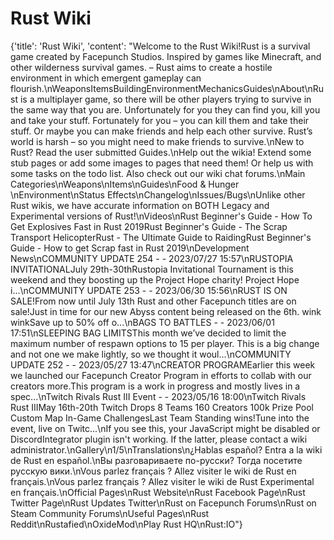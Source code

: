 
# Rust Wiki

{'title': 'Rust Wiki', 'content': "Welcome to the Rust Wiki!Rust is a survival game created by Facepunch Studios. Inspired by games like Minecraft, and other wilderness survival games. – Rust aims to create a hostile environment in which emergent gameplay can flourish.\nWeaponsItemsBuildingEnvironmentMechanicsGuides\nAbout\nRust is a multiplayer game, so there will be other players trying to survive in the same way that you are. Unfortunately for you they can find you, kill you and take your stuff. Fortunately for you – you can kill them and take their stuff. Or maybe you can make friends and help each other survive. Rust’s world is harsh – so you might need to make friends to survive.\nNew to Rust? Read the user submitted Guides.\nHelp out the wikia! Extend some stub pages or add some images to pages that need them! Or help us with some tasks on the todo list. Also check out our wiki chat forums.\nMain Categories\nWeapons\nItems\nGuides\nFood & Hunger \nEnvironment\nStatus Effects\nChangelog\nIssues/Bugs\nUnlike other Rust wikis, we have accurate information on BOTH Legacy and Experimental versions of Rust!\nVideos\nRust Beginner's Guide - How To Get Explosives Fast in Rust 2019Rust Beginner's Guide - The Scrap Transport HelicopterRust - The Ultimate Guide to RaidingRust Beginner's Guide - How to get Scrap fast in Rust 2019\nDevelopment News\nCOMMUNITY UPDATE 254 - - 2023/07/27 15:57\nRUSTOPIA INVITATIONALJuly 29th-30thRustopia Invitational Tournament is this weekend and they boosting up the Project Hope charity! Project Hope i...\nCOMMUNITY UPDATE 253 - - 2023/06/30 15:56\nRUST IS ON SALE!From now until July 13th Rust and other Facepunch titles are on sale!Just in time for our new Abyss content being released on the 6th. wink winkSave up to 50% off o...\nBAGS TO BATTLES - - 2023/06/01 17:51\nSLEEPING BAG LIMITSThis month we’ve decided to limit the maximum number of respawn options to 15 per player. This is a big change and not one we make lightly, so we thought it woul...\nCOMMUNITY UPDATE 252 - - 2023/05/27 13:47\nCREATOR PROGRAMEarlier this week we launched our Facepunch Creator Program in efforts to collab with our creators more.This program is a work in progress and mostly lives in a spec...\nTwitch Rivals Rust III Event - - 2023/05/16 18:00\nTwitch Rivals Rust IIIMay 16th-20th Twitch Drops 8 Teams 160 Creators 100k Prize Pool Custom Map In-Game ChallengesLast Team Standing wins!Tune into the event, live on Twitc...\nIf you see this, your JavaScript might be disabled or DiscordIntegrator plugin isn't working. If the latter, please contact a wiki administrator.\nGallery\n1/5\nTranslations\n¿Hablas español? Entra a la wiki de Rust en español.\nВы разговариваете по-русски? Тогда посетите русскую вики.\nVous parlez français ? Allez visiter le wiki de Rust en français.\nVous parlez français ? Allez visiter le wiki de Rust Experimental en français.\nOfficial Pages\nRust Website\nRust Facebook Page\nRust Twitter Page\nRust Updates Twitter\nRust on Facepunch Forums\nRust on Steam Community Forums\nUseful Pages\nRust Reddit\nRustafied\nOxideMod\nPlay Rust HQ\nRust:IO"}
